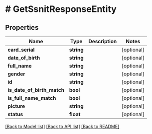 # # GetSsnitResponseEntity

## Properties

Name | Type | Description | Notes
------------ | ------------- | ------------- | -------------
**card_serial** | **string** |  | [optional]
**date_of_birth** | **string** |  | [optional]
**full_name** | **string** |  | [optional]
**gender** | **string** |  | [optional]
**id** | **string** |  | [optional]
**is_date_of_birth_match** | **bool** |  | [optional]
**is_full_name_match** | **bool** |  | [optional]
**picture** | **string** |  | [optional]
**status** | **float** |  | [optional]

[[Back to Model list]](../../README.md#models) [[Back to API list]](../../README.md#endpoints) [[Back to README]](../../README.md)
